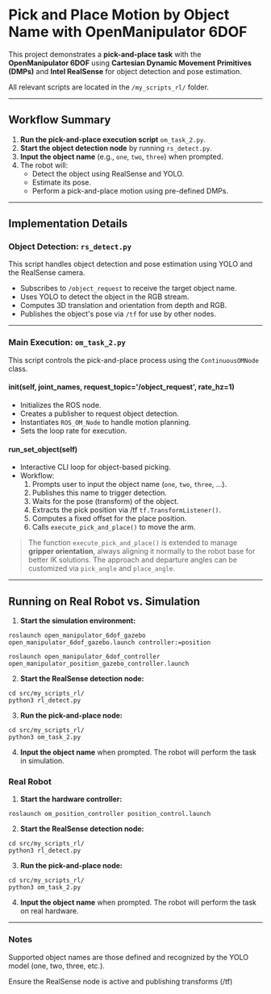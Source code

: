 # Pick and Place Motion by Object Name with OpenManipulator 6DOF

This project demonstrates a **pick-and-place task** with the **OpenManipulator 6DOF** using **Cartesian Dynamic Movement Primitives (DMPs)** and **Intel RealSense** for object detection and pose estimation.  

All relevant scripts are located in the `/my_scripts_rl/` folder.

---

## Workflow Summary
1. **Run the pick-and-place execution script** `om_task_2.py`.
2. **Start the object detection node** by running `rs_detect.py`.
3. **Input the object name** (e.g., `one`, `two`, `three`) when prompted.
4. The robot will:
   - Detect the object using RealSense and YOLO.
   - Estimate its pose.
   - Perform a pick-and-place motion using pre-defined DMPs.

---

## Implementation Details

### Object Detection: `rs_detect.py`

This script handles object detection and pose estimation using YOLO and the RealSense camera.

- Subscribes to `/object_request` to receive the target object name.
- Uses YOLO to detect the object in the RGB stream.
- Computes 3D translation and orientation from depth and RGB.
- Publishes the object's pose via `/tf` for use by other nodes.


---

### Main Execution: `om_task_2.py`

This script controls the pick-and-place process using the `ContinuousOMNode` class.

#### __init__(self, joint_names, request_topic='/object_request', rate_hz=1)
- Initializes the ROS node.
- Creates a publisher to request object detection.
- Instantiates `ROS_OM_Node` to handle motion planning.
- Sets the loop rate for execution.

#### run_set_object(self)
- Interactive CLI loop for object-based picking.
- Workflow:
  1. Prompts user to input the object name (`one`, `two`, `three`, ...).
  2. Publishes this name to trigger detection.
  3. Waits for the pose (transform) of the object.
  4. Extracts the pick position via /tf `tf.TransformListener()`.
  5. Computes a fixed offset for the place position.
  6. Calls `execute_pick_and_place()` to move the arm.

> The function `execute_pick_and_place()` is extended to manage **gripper orientation**, always aligning it normally to the robot base for better IK solutions. The approach and departure angles can be customized via `pick_angle` and `place_angle`.

---

## Running on Real Robot vs. Simulation

1. **Start the simulation environment:**

```
roslaunch open_manipulator_6dof_gazebo open_manipulator_6dof_gazebo.launch controller:=position
```
```
roslaunch open_manipulator_6dof_controller open_manipulator_position_gazebo_controller.launch
```

2. **Start the RealSense detection node:**
```
cd src/my_scripts_rl/
python3 rl_detect.py
```

3. **Run the pick-and-place node:**

```
cd src/my_scripts_rl/
python3 om_task_2.py
```
4. **Input the object name** when prompted. The robot will perform the task in simulation.

### Real Robot

1. **Start the hardware controller:**

```
roslaunch om_position_controller position_control.launch
```

2. **Start the RealSense detection node:**
```
cd src/my_scripts_rl/
python3 rl_detect.py
```

3. **Run the pick-and-place node:**

```
cd src/my_scripts_rl/
python3 om_task_2.py
```
4. **Input the object name** when prompted. The robot will perform the task on real hardware.

---
### Notes
Supported object names are those defined and recognized by the YOLO model (one, two, three, etc.).

Ensure the RealSense node is active and publishing transforms (/tf) 
